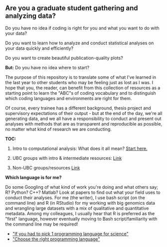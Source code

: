 ## Are you a graduate student gathering and analyzing data?

Do you have no idea if coding is right for you and what you want to do with your data?

Do you want to learn how to analyze and conduct statistical analyses on your data quickly and efficiently? 

Do you want to create beautiful publication-quality plots?

**But:** Do you have no idea where to start?

The purpose of this repository is to translate some of what I've learned in the last year to other students who may be feeling just as lost as I was. I hope that you, the reader, can benefit from this collection of resources as a starting point to learn the "ABC"s of coding vocabulary and to distinguish which coding languages and environments are right for them.

Of course, every trainee has a different background, thesis project and supervisory expectations of their output - but at the end of the day, we're all generating data, and we all have a responsibility to conduct and present out analyses with methods that are as transparent and reproducible as possible, no matter what kind of research we are conducting.

**TOC:** 

1. Intro to computational analysis: What does it all mean? [Start here.](https://github.com/ettheberge/Coding_Intro/blob/main/Intro-to-Computational-Analysis.md)

2. UBC groups with intro & intermediate resources: [Link](https://github.com/ettheberge/Coding_Intro/tree/main/UBC_groups_resources)

3. Non-UBC groups/resources [Link](https://github.com/ettheberge/Coding_Intro/tree/main/Student_Groups)

**Which language is for me?**

Do some Googling of what kind of work you're doing and what others say; R? Python? C++? Matlab? Look at papers to find out what your field uses to conduct their analyses. For me (the writer), I use bash script (on the command line) and R (in RStudio) for my working with big genomics data and wrangling large datasets with a mix of qualitative and quantitative metadata. Among my colleagues, I usually hear that R is preferred as the "first" language, however eventually moving to Bash script/familiarity with the command line may be required!

- ["If you had to pick 1 programming language for science"](https://www.quora.com/If-you-had-to-pick-1-programming-language-that-a-scientist-in-the-life-sciences-should-know-what-would-it-be)
- ["Choose the right programming language"](https://www.mygreatlearning.com/blog/choose-the-right-programming-language/)
